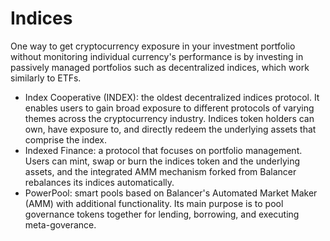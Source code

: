 # Indices

One way to get cryptocurrency exposure in your investment portfolio without monitoring individual currency's performance is by investing in passively managed portfolios such as decentralized indices, which work similarly to ETFs.

* Index Cooperative (INDEX): the oldest decentralized indices protocol. It enables users to gain broad exposure to different protocols of varying themes across the cryptocurrency industry. Indices token holders can own, have exposure to, and directly redeem the underlying assets that comprise the index.
* Indexed Finance: a protocol that focuses on portfolio management. Users can mint, swap or burn the indices token and the underlying assets, and the integrated AMM mechanism forked from Balancer rebalances its indices automatically.
* PowerPool: smart pools based on Balancer's Automated Market Maker (AMM) with additional  functionality. Its main purpose is to pool governance tokens together for lending, borrowing, and executing meta-goverance.
